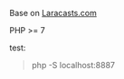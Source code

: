 Base on [Laracasts.com](https://laracasts.com/series/php-for-beginners/episodes/15?autoplay=true)  

PHP >= 7  

test: 
> php -S localhost:8887